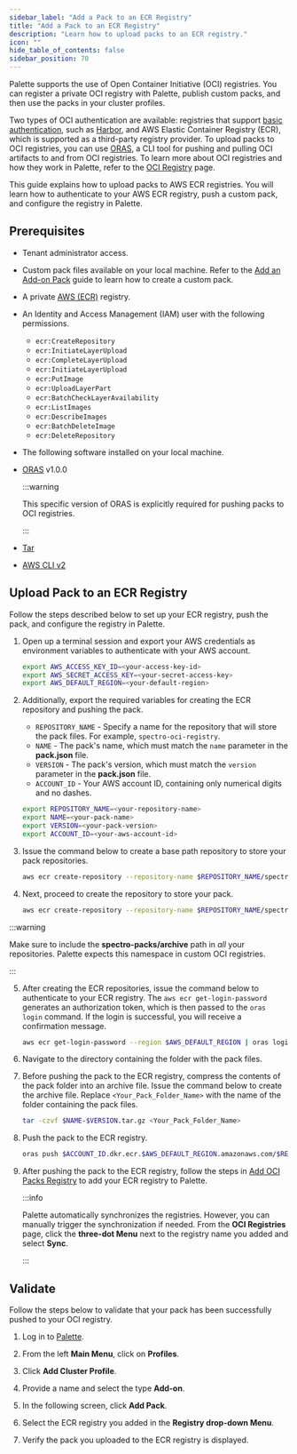 ```yaml
---
sidebar_label: "Add a Pack to an ECR Registry"
title: "Add a Pack to an ECR Registry"
description: "Learn how to upload packs to an ECR registry."
icon: ""
hide_table_of_contents: false
sidebar_position: 70
---
```


Palette supports the use of Open Container Initiative (OCI) registries. You can register a private OCI registry with
Palette, publish custom packs, and then use the packs in your cluster profiles.

Two types of OCI authentication are available: registries that support [basic authentication](./add-pack-oci-basic.md),
such as [Harbor](https://goharbor.io/), and AWS Elastic Container Registry (ECR), which is supported as a third-party
registry provider. To upload packs to OCI registries, you can use [ORAS](https://oras.land/docs/), a CLI tool for
pushing and pulling OCI artifacts to and from OCI registries. To learn more about OCI registries and how they work in
Palette, refer to the [OCI Registry](./oci-registry.md) page.

This guide explains how to upload packs to AWS ECR registries. You will learn how to authenticate to your AWS ECR
registry, push a custom pack, and configure the registry in Palette.

## Prerequisites

- Tenant administrator access.

- Custom pack files available on your local machine. Refer to the [Add an Add-on Pack](../../adding-add-on-packs.md)
  guide to learn how to create a custom pack.

- A private [AWS (ECR)](https://aws.amazon.com/ecr/) registry.

- An Identity and Access Management (IAM) user with the following permissions.

  - `ecr:CreateRepository`
  - `ecr:InitiateLayerUpload`
  - `ecr:CompleteLayerUpload`
  - `ecr:InitiateLayerUpload`
  - `ecr:PutImage`
  - `ecr:UploadLayerPart`
  - `ecr:BatchCheckLayerAvailability`
  - `ecr:ListImages`
  - `ecr:DescribeImages`
  - `ecr:BatchDeleteImage`
  - `ecr:DeleteRepository`

- The following software installed on your local machine.

- [ORAS](https://oras.land/docs/installation/) v1.0.0

  :::warning

  This specific version of ORAS is explicitly required for pushing packs to OCI registries.

  :::

- [Tar](https://www.gnu.org/software/tar/)
- [AWS CLI v2](https://docs.aws.amazon.com/cli/latest/userguide/getting-started-install.html)

## Upload Pack to an ECR Registry

Follow the steps described below to set up your ECR registry, push the pack, and configure the registry in Palette.

1. Open up a terminal session and export your AWS credentials as environment variables to authenticate with your AWS
   account.

   ```bash
   export AWS_ACCESS_KEY_ID=<your-access-key-id>
   export AWS_SECRET_ACCESS_KEY=<your-secret-access-key>
   export AWS_DEFAULT_REGION=<your-default-region>
   ```

2. Additionally, export the required variables for creating the ECR repository and pushing the pack.

   - `REPOSITORY_NAME` - Specify a name for the repository that will store the pack files. For example,
     `spectro-oci-registry`.
   - `NAME` - The pack's name, which must match the `name` parameter in the **pack.json** file.
   - `VERSION` - The pack's version, which must match the `version` parameter in the **pack.json** file.
   - `ACCOUNT_ID` - Your AWS account ID, containing only numerical digits and no dashes.

   ```bash
   export REPOSITORY_NAME=<your-repository-name>
   export NAME=<your-pack-name>
   export VERSION=<your-pack-version>
   export ACCOUNT_ID=<your-aws-account-id>
   ```

3. Issue the command below to create a base path repository to store your pack repositories.

   ```bash
   aws ecr create-repository --repository-name $REPOSITORY_NAME/spectro-packs/archive --region $AWS_DEFAULT_REGION
   ```

4. Next, proceed to create the repository to store your pack.

   ```bash
   aws ecr create-repository --repository-name $REPOSITORY_NAME/spectro-packs/archive/$NAME --region $AWS_DEFAULT_REGION
   ```

:::warning

Make sure to include the **spectro-packs/archive** path in _all_ your repositories. Palette expects this namespace in
custom OCI registries.

:::

5. After creating the ECR repositories, issue the command below to authenticate to your ECR registry. The
   `aws ecr get-login-password` generates an authorization token, which is then passed to the `oras login` command. If
   the login is successful, you will receive a confirmation message.

   ```bash
   aws ecr get-login-password --region $AWS_DEFAULT_REGION | oras login --username AWS --password-stdin $ACCOUNT_ID.dkr.ecr.$AWS_DEFAULT_REGION.amazonaws.com
   ```

6. Navigate to the directory containing the folder with the pack files.

7. Before pushing the pack to the ECR registry, compress the contents of the pack folder into an archive file. Issue the
   command below to create the archive file. Replace `<Your_Pack_Folder_Name>` with the name of the folder containing
   the pack files.

   ```bash
   tar -czvf $NAME-$VERSION.tar.gz <Your_Pack_Folder_Name>
   ```

8. Push the pack to the ECR registry.

   ```bash
   oras push $ACCOUNT_ID.dkr.ecr.$AWS_DEFAULT_REGION.amazonaws.com/$REPOSITORY_NAME/spectro-packs/archive/$NAME:$VERSION $NAME-$VERSION.tar.gz
   ```

9. After pushing the pack to the ECR registry, follow the steps in [Add OCI Packs Registry](./add-oci-packs.md) to add
   your ECR registry to Palette.

   :::info

   Palette automatically synchronizes the registries. However, you can manually trigger the synchronization if needed.
   From the **OCI Registries** page, click the **three-dot Menu** next to the registry name you added and select
   **Sync**.

   :::

## Validate

Follow the steps below to validate that your pack has been successfully pushed to your OCI registry.

1. Log in to [Palette](https://console.spectrocloud.com).

2. From the left **Main Menu**, click on **Profiles**.

3. Click **Add Cluster Profile**.

4. Provide a name and select the type **Add-on**.

5. In the following screen, click **Add Pack**.

6. Select the ECR registry you added in the **Registry drop-down Menu**.

7. Verify the pack you uploaded to the ECR registry is displayed.
